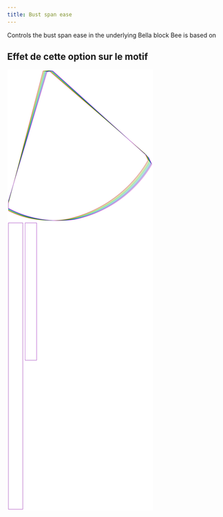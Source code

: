 ```yaml
---
title: Bust span ease
---
```


Controls the bust span ease in the underlying Bella block Bee is based on


## Effet de cette option sur le motif
![Cette image montre l'effet de cette option en superposant plusieurs variantes qui ont une valeur différente pour cette option](bee_bustspanease_sample.svg "Effet de cette option sur le motif")